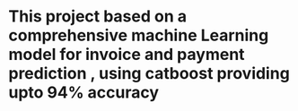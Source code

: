 # This project based on a comprehensive machine Learning model for invoice and payment prediction , using catboost providing upto 94% accuracy 
